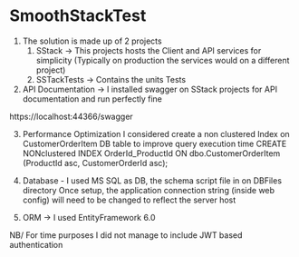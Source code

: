 # SmoothStackTest
1. The solution is made up of 2 projects
	1. SStack -> This projects hosts the Client and API services for simplicity (Typically on production the services would on a different project)
	2. SSTackTests -> Contains the units Tests
2. API Documentation -> I installed swagger on SStack projects for API documentation and run perfectly fine

https://localhost:44366/swagger

3. Performance Optimization
I considered create a non clustered Index on CustomerOrderItem DB table to improve query execution time
	CREATE NONclustered INDEX OrderId_ProductId ON dbo.CustomerOrderItem (ProductId asc, CustomerOrderId asc);

4. Database - I used MS SQL as DB, the schema script file in on DBFiles directory
	Once setup, the application connection string (inside web config) will need to be changed to reflect the server host
5. ORM -> I used EntityFramework 6.0

NB/ For time purposes I did not manage to include JWT based authentication
